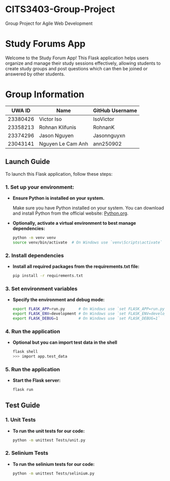 # CITS3403-Group-Project
Group Project for Agile Web Development 

# Study Forums App

Welcome to the Study Forum App! This Flask application helps users organize and manage their study sessions effectively, allowing students to create study groups and post questions which can then be joined or answered by other students. 

# Group Information

| UWA ID       | Name              | GitHub Username |
|--------------|-------------------|-----------------|
| 23380426     | Victor Iso        | IsoVictor       |
| 23358213     | Rohnan Klifunis   | RohnanK         |
| 23374296     | Jason Nguyen      | Jasonnguyxn     |
| 23043141     | Nguyen Le Cam Anh | ann250902       |

## Launch Guide

To launch this Flask application, follow these steps:

### 1. Set up your environment:

- **Ensure Python is installed on your system.**

  Make sure you have Python installed on your system. You can download and install Python from the official website: [Python.org](https://www.python.org/).

- **Optionally, activate a virtual environment to best manage dependencies:**
  ```bash
  python -m venv venv
  source venv/bin/activate  # On Windows use `venv\Scripts\activate`
  
### 2. Install dependencies
- **Install all required packages from the requirements.txt file:**
  ```bash
  pip install -r requirements.txt

### 3. Set environment variables
- **Specify the environment and debug mode:**
  ```bash
  export FLASK_APP=run.py      # On Windows use `set FLASK_APP=run.py`
  export FLASK_ENV=development # On Windows use `set FLASK_ENV=development`
  export FLASK_DEBUG=1         # On Windows use `set FLASK_DEBUG=1`

### 4. Run the application
- **Optional but you can import test data in the shell**
  ```bash
  flask shell
  >>> import app.test_data

### 5. Run the application
- **Start the Flask server:**
  ```bash
  flask run

## Test Guide
### 1. Unit Tests
- **To run the unit tests for our code:**
  ```bash
  python -m unittest Tests/unit.py

### 2. Selinium Tests
- **To run the selinium tests for our code:**
  ```bash
  python -m unittest Tests/selinium.py
